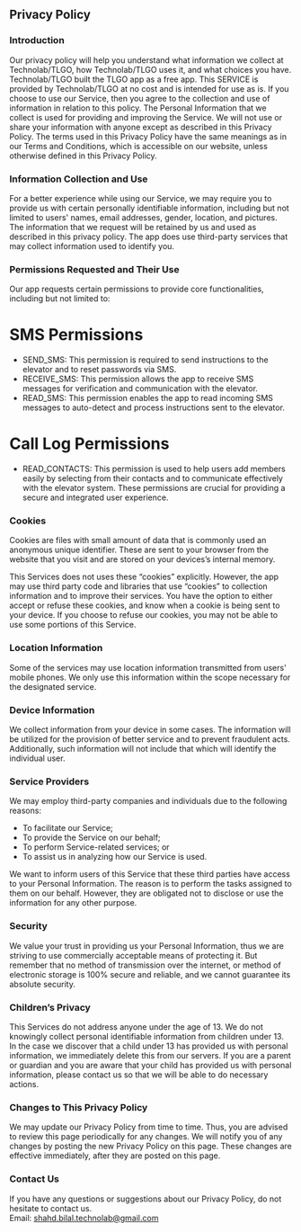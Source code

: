 Privacy Policy  
----------------

### Introduction  
Our privacy policy will help you understand what information we collect at Technolab/TLGO, how Technolab/TLGO uses it, and what choices you have.
Technolab/TLGO built the TLGO app as a free app. This SERVICE is provided by Technolab/TLGO at no cost and is intended for use as is.
If you choose to use our Service, then you agree to the collection and use of information in relation to this policy. The Personal Information that we collect is used for providing and improving the Service. We will not use or share your information with anyone except as described in this Privacy Policy.
The terms used in this Privacy Policy have the same meanings as in our Terms and Conditions, which is accessible on our website, unless otherwise defined in this Privacy Policy.

### Information Collection and Use  
For a better experience while using our Service, we may require you to provide us with certain personally identifiable information, including but not limited to users' names, email addresses, gender, location, and pictures. The information that we request will be retained by us and used as described in this privacy policy.
The app does use third-party services that may collect information used to identify you.
### Permissions Requested and Their Use
Our app requests certain permissions to provide core functionalities, including but not limited to:

# SMS Permissions
* SEND_SMS: This permission is required to send instructions to the elevator and to reset passwords via SMS.
* RECEIVE_SMS: This permission allows the app to receive SMS messages for verification and communication with the elevator.
* READ_SMS: This permission enables the app to read incoming SMS messages to auto-detect and process instructions sent to the elevator.

# Call Log Permissions
* READ_CONTACTS: This permission is used to help users add members easily by selecting from their contacts and to communicate effectively with the elevator system.
These permissions are crucial for providing a secure and integrated user experience.

### Cookies  
Cookies are files with small amount of data that is commonly used an anonymous unique identifier. These are sent to your browser from the website that you visit and are stored on your devices’s internal memory.  

This Services does not uses these “cookies” explicitly. However, the app may use third party code and libraries that use “cookies” to collection information and to improve their services. You have the option  to either accept or refuse these cookies, and know when a cookie is being sent to your device. If you choose to refuse our cookies, you may not be able to use some portions of this Service.  

### Location Information  
Some of the services may use location information transmitted from users' mobile phones. We only use this information within the scope necessary for the designated service.  

### Device Information  
We collect information from your device in some cases. The information will be utilized for the provision of better service and to prevent fraudulent acts. Additionally, such information will not include that which will identify the individual user.  

### Service Providers  
We may employ third-party companies and individuals due to the following reasons:  
* To facilitate our Service;
* To provide the Service on our behalf;
* To perform Service-related services; or
* To assist us in analyzing how our Service is used.  

We want to inform users of this Service that these third parties have access to your Personal Information. The reason is to perform the tasks assigned to them on our behalf. However, they are obligated not to disclose or use the information for any other purpose.  

### Security  
We value your trust in providing us your Personal Information, thus we are striving to use commercially acceptable means of protecting it. But remember that no method of transmission over  the internet, or method of electronic storage is 100% secure and reliable, and we cannot guarantee its absolute security.  

### Children’s Privacy  
This Services do not address anyone under the age of 13. We do not knowingly collect personal identifiable information from children under 13. In the case we discover that a child under 13 has provided us with personal information, we immediately delete this from our servers. If you  are  a  parent  or  guardian and you are aware that your child has provided us with personal information, please contact us so that we will be able to do necessary actions.  

### Changes to This Privacy Policy  
We may update our Privacy Policy from time to time. Thus, you are advised to review this page periodically for any changes. We will notify you of any changes by posting the new Privacy Policy on this page. These changes are effective immediately, after they are posted on this page.  

### Contact Us  
If you have any questions or suggestions about our Privacy Policy, do not hesitate to contact us.  
Email: shahd.bilal.technolab@gmail.com
